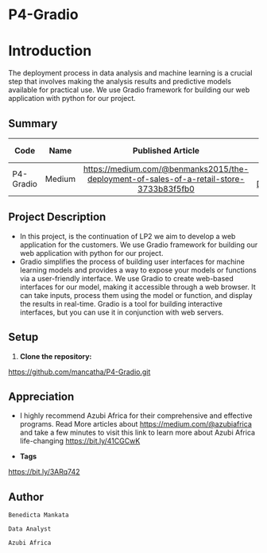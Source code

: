 # P4-Gradio

# Introduction 
The deployment process in data analysis and machine learning is a crucial step that involves making the analysis results and predictive models available for practical use. We use Gradio framework for building our web application with python for our project. 


## Summary
| Code      | Name        | Published Article |  Deployed App |
|-----------|-------------|:-------------:|------:|
| P4-Gradio | Medium |  [https://medium.com/@benmanks2015/the-deployment-of-sales-of-a-retail-store-3733b83f5fb0 ](/) | [Best Article Deployment](/) |


## Project Description
- In this project, is the continuation of LP2 we aim to develop a web application for the customers. We use Gradio framework for building our web application with python for our project.
- Gradio simplifies the process of building user interfaces for machine learning models and provides a way to expose your models or functions via a user-friendly interface. We use Gradio to create web-based interfaces for our model, making it accessible through a web browser. It can take inputs, process them using the model or function, and display the results in real-time. Gradio is a tool for building interactive interfaces, but you can use it in conjunction with web servers.



## Setup
1. **Clone the repository:**

https://github.com/mancatha/P4-Gradio.git 


## Appreciation
-   I highly recommend Azubi Africa for their comprehensive and effective programs. Read More articles about https://medium.com/@azubiafrica and take a few minutes to visit this link to learn more about Azubi Africa life-changing https://bit.ly/41CGCwK

-  **Tags**

https://bit.ly/3ARq742

## Author
`Benedicta Mankata`

`Data Analyst`

`Azubi Africa` 
